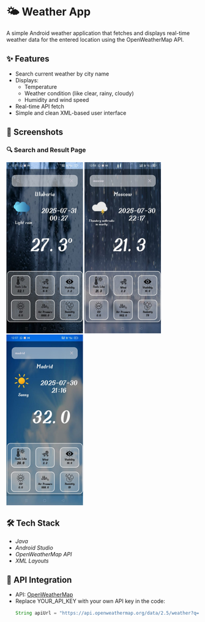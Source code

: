 # 🌤️ Weather App

A simple Android weather application that fetches and displays real-time weather data for the entered location using the OpenWeatherMap API.

## ✨ Features
- Search current weather by city name
- Displays:
    - Temperature
    - Weather condition (like clear, rainy, cloudy)
    - Humidity and wind speed
- Real-time API fetch
- Simple and clean XML-based user interface

## 📱 Screenshots

### 🔍 Search and Result Page

<img src="screenshots/ss1.jpeg" width="200"/>
<img src="screenshots/ss2.jpeg" width="200"/>
<img src="screenshots/ss3.jpeg" width="200"/>





## 🛠️ Tech Stack
- *Java*
- *Android Studio*
- *OpenWeatherMap API*
- *XML Layouts*

## 🔌 API Integration
- API: [OpenWeatherMap](https://openweathermap.org/api)
- Replace YOUR_API_KEY with your own API key in the code:
  ```java
  String apiUrl = "https://api.openweathermap.org/data/2.5/weather?q=" + city + "&appid=YOUR_API_KEY";
